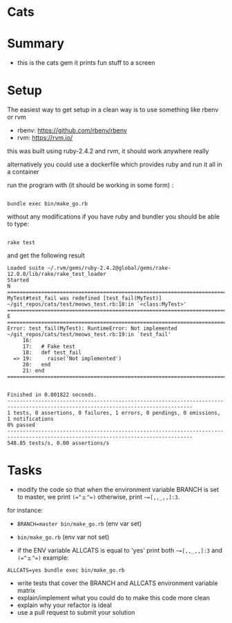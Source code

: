 # Cats

# Summary

* this is the cats gem it prints fun stuff to a screen


# Setup

The easiest way to get setup in a clean way is to use something like rbenv or rvm

* rbenv: https://github.com/rbenv/rbenv
* rvm: https://rvm.io/

this was built using ruby-2.4.2 and rvm, it should work anywhere really

alternatively you could use a dockerfile which provides ruby and run it all in a container

run the program with (it should be working in some form) : 

<code>
bundle exec bin/make_go.rb
</code>

without any modifications if you have ruby and bundler you should be able to type:


<code> 
rake test
</code>

and get the following result

```
Loaded suite ~/.rvm/gems/ruby-2.4.2@global/gems/rake-12.0.0/lib/rake/rake_test_loader
Started
N
==================================================================================================================================
MyTest#test_fail was redefined [test_fail(MyTest)]
~/git_repos/cats/test/meows_test.rb:18:in `<class:MyTest>'
==================================================================================================================================
E
==================================================================================================================================
Error: test_fail(MyTest): RuntimeError: Not implemented
~/git_repos/cats/test/meows_test.rb:19:in `test_fail'
     16:
     17:   # Fake test
     18:   def test_fail
  => 19:     raise('Not implemented')
     20:   end
     21: end
==================================================================================================================================


Finished in 0.001822 seconds.
----------------------------------------------------------------------------------------------------------------------------------
1 tests, 0 assertions, 0 failures, 1 errors, 0 pendings, 0 omissions, 1 notifications
0% passed
----------------------------------------------------------------------------------------------------------------------------------
548.85 tests/s, 0.00 assertions/s
```


# Tasks
* modify the code so that when the environment variable BRANCH is set to master, we print `(=^ェ^=)` 
otherwise, print `~=[,,_,,]:3`. 

for instance: 
  * `BRANCH=master bin/make_go.rb` (env var set)
  * `bin/make_go.rb` (env var not set)
 
* if the ENV variable ALLCATS is equal to 'yes' print both `~=[,,_,,]:3` and `(=^ェ^=)`
example: 

`ALLCATS=yes bundle exec bin/make_go.rb`

* write tests that cover the BRANCH and ALLCATS environment variable matrix
* explain/implement what you could do to make this code more clean
* explain why your refactor is ideal
* use a pull request to submit your solution
